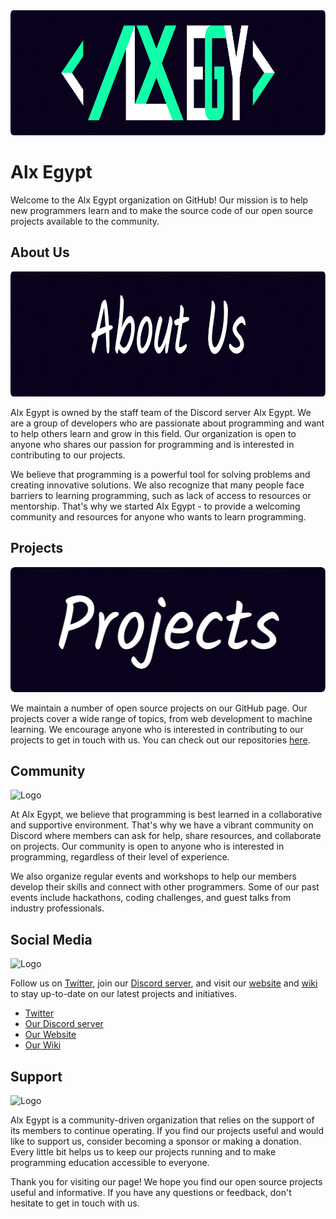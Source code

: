 <img src="media/alxegypt.png" alt="Logo" width="939" height="200">

# Alx Egypt

Welcome to the Alx Egypt organization on GitHub! Our mission is to help new programmers learn and to make the source code of our open source projects available to the community.



## About Us

<img src="media/about.png" alt="Logo" width="939" height="200">

Alx Egypt is owned by the staff team of the Discord server Alx Egypt. We are a group of developers who are passionate about programming and want to help others learn and grow in this field. Our organization is open to anyone who shares our passion for programming and is interested in contributing to our projects.

We believe that programming is a powerful tool for solving problems and creating innovative solutions. We also recognize that many people face barriers to learning programming, such as lack of access to resources or mentorship. That's why we started Alx Egypt - to provide a welcoming community and resources for anyone who wants to learn programming.



## Projects

<img src="media/Projects.png" alt="Logo" width="939" height="200">

We maintain a number of open source projects on our GitHub page. Our projects cover a wide range of topics, from web development to machine learning. We encourage anyone who is interested in contributing to our projects to get in touch with us. You can check out our repositories [here](https://github.com/orgs/Egypt-Coders/repositories).



## Community

<img src="/media/Community.png" alt="Logo" width="939" height="200">

At Alx Egypt, we believe that programming is best learned in a collaborative and supportive environment. That's why we have a vibrant community on Discord where members can ask for help, share resources, and collaborate on projects. Our community is open to anyone who is interested in programming, regardless of their level of experience.

We also organize regular events and workshops to help our members develop their skills and connect with other programmers. Some of our past events include hackathons, coding challenges, and guest talks from industry professionals.



## Social Media

<img src="/media/media.png" alt="Logo" width="939" height="200">


Follow us on [Twitter](https://twitter.com/alx_egypt), join our [Discord server](https://discord.gg/Alx), and visit our [website](https://egypt-coders.com/) and [wiki](https://alx.wiki) to stay up-to-date on our latest projects and initiatives.

- [Twitter](https://twitter.com/alx_egypt)
- [Our Discord server](https://discord.gg/Alx)
- [Our Website](https://egypt-coders.com/) 
- [Our Wiki](https://alx.wiki)



## Support

<img src="/media/support.png" alt="Logo" width="939" height="200">


Alx Egypt is a community-driven organization that relies on the support of its members to continue operating. If you find our projects useful and would like to support us, consider becoming a sponsor or making a donation. Every little bit helps us to keep our projects running and to make programming education accessible to everyone.

Thank you for visiting our page! We hope you find our open source projects useful and informative. If you have any questions or feedback, don't hesitate to get in touch with us.